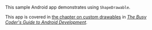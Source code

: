 This sample Android app demonstrates
using `ShapeDrawable`.

This app is covered in 
[the chapter on custom drawables](https://commonsware.com/Android/previews/custom-drawables)
in [*The Busy Coder's Guide to Android Development*](https://commonsware.com/Android/).

